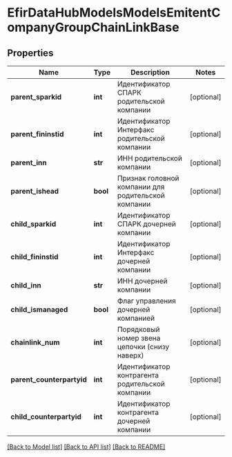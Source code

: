 # EfirDataHubModelsModelsEmitentCompanyGroupChainLinkBase

## Properties
Name | Type | Description | Notes
------------ | ------------- | ------------- | -------------
**parent_sparkid** | **int** | Идентификатор СПАРК родительской компании | [optional] 
**parent_fininstid** | **int** | Идентификатор Интерфакс родительской компании | [optional] 
**parent_inn** | **str** | ИНН родительской компании | [optional] 
**parent_ishead** | **bool** | Признак головной компании для родительской компании | [optional] 
**child_sparkid** | **int** | Идентификатор СПАРК дочерней компании | [optional] 
**child_fininstid** | **int** | Идентификатор Интерфакс дочерней компании | [optional] 
**child_inn** | **str** | ИНН дочерней компании | [optional] 
**child_ismanaged** | **bool** | Флаг управления дочерней компанией | [optional] 
**chainlink_num** | **int** | Порядковый номер звена цепочки (снизу наверх) | [optional] 
**parent_counterpartyid** | **int** | Идентификатор контрагента родительской компании | [optional] 
**child_counterpartyid** | **int** | Идентификатор контрагента дочерней компании | [optional] 

[[Back to Model list]](../README.md#documentation-for-models) [[Back to API list]](../README.md#documentation-for-api-endpoints) [[Back to README]](../README.md)


